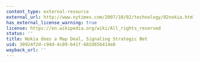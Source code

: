 ```yaml
---
content_type: external-resource
external_url: http://www.nytimes.com/2007/10/02/technology/02nokia.html
has_external_license_warning: true
license: https://en.wikipedia.org/wiki/All_rights_reserved
status: ''
title: Nokia does a Map Deal, Signaling Strategic Bet
uid: 30924f2d-c94d-4c09-b41f-682d656414e8
wayback_url: ''
---
```

